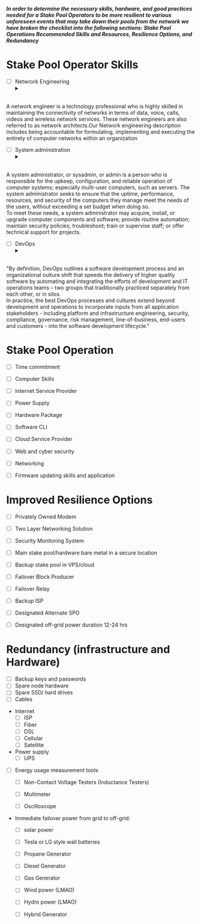***In order to determine the necessary skills, hardware, and good practices needed for a Stake Pool Operators to be more resilient to various unforeseen events that may take down their pools from the network we have broken the checklist into the following sections: Stake Pool Operations Recommended Skills and Resources, Resilience Options, and Redundancy***

# Stake Pool Operator Skills
- [ ] Netwrork Engineering<details><summary></summary>
<br> 
A network engineer is a technology professional who is highly skilled in maintaining the connectivity of networks in terms of data, voice, calls, videos and wireless network services. These network engineers are also referred to as network architects.Our Network engineering description includes being accountable for formulating, implementing and executing the entirety of computer networks within an organization
</details>


- [ ] System administration<details><summary></summary>
<br>
A system administrator, or sysadmin, or admin is a person who is responsible for the upkeep, configuration, and reliable operation of computer systems; especially multi-user computers, such as servers. The system administrator seeks to ensure that the uptime, performance, resources, and security of the computers they manage meet the needs of the users, without exceeding a set budget when doing so.
<br>
To meet these needs, a system administrator may acquire, install, or upgrade computer components and software; provide routine automation; maintain security policies; troubleshoot; train or supervise staff; or offer technical support for projects.
</details>


- [ ] DevOps<details><summary></summary>
<br>
"By definition, DevOps outlines a software development process and an organizational culture shift that speeds the delivery of higher quality software by automating and integrating the efforts of development and IT operations teams – two groups that traditionally practiced separately from each other, or in silos.
<br>
In practice, the best DevOps processes and cultures extend beyond development and operations to incorporate inputs from all application stakeholders - including platform and infrastructure engineering, security, compliance, governance, risk management, line-of-business, end-users and customers - into the software development lifecycle."
</details>

# Stake Pool Operation
- [ ] Time commitment
- [ ] Computer Skills
- [ ] Internet Service Provider
- [ ] Power Supply
- [ ] Hardware Package
- [ ] Software CLI
- [ ] Cloud Service Provider
- [ ] Web and cyber security
- [ ] Networking
- [ ] Firmware updating skills and application



# Improved Resilience Options
- [ ] Privately Owned Modem
- [ ] Two Layer Networking Solution
- [ ] Security Monitoring System 
- [ ] Main stake pool/hardware bare metal in a secure location
- [ ] Backup stake pool in VPS/cloud
- [ ] Failover Block Producer
- [ ] Failover Relay
- [ ] Backup ISP
- [ ] Designated Alternate SPO 
- [ ] Designated off-grid power duration 12-24 hrs 


# Redundancy (infrastructure and Hardware)
- [ ] Backup keys and passwords
- [ ] Spare node hardware
- [ ] Spare SSD/ hard drives
- [ ] Cables
- Internet
	- [ ] ISP
	- [ ] Fiber
	- [ ] DSL
	- [ ] Cellular
	- [ ] Satellite
- Power supply
	- [ ] UPS 
- [ ] Energy usage measurement tools
	- [ ] Non-Contact Voltage Testers (Inductance Testers)
	- [ ] Multimeter
	- [ ] Oscilloscope
	

- Immediate failover power from grid to off-grid:
	- [ ] solar power 
	- [ ] Tesla or LG style wall batteries
	- [ ] Propane Generator
	- [ ] Diesel Generator
	- [ ] Gas Generator
	- [ ] Wind power (LMAO)
	- [ ] Hydro power (LMAO)
	- [ ] Hybrid Generator

